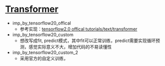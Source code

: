 
# [Transformer](./Transformer/README.md) 

- imp_by_tensorflow20_offical 
    - 参考实现：[tensorflow2.0 offical tutorials/text/transformer](https://www.tensorflow.org/tutorials/text/transformer)
- imp_by_tensorflow20_custom
    - 想改写成fit, predict模式，其中fit可以正常训练，predict需要实现循环预测，感觉实际意义不大，增加代码的不易读懂性
- imp_by_tensorflow20_custom_2
    - 采用官方的自定义训练，